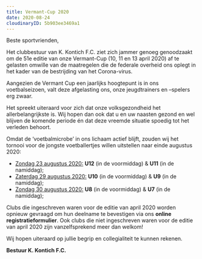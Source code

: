 ```yaml
---
title: Vermant-Cup 2020
date: 2020-08-24
cloudinaryID: 5b903ee3469a1
---
```


<p>Beste sportvrienden,</p>

<p>Het clubbestuur van K. Kontich F.C. ziet zich jammer genoeg genoodzaakt om de 51e editie van onze Vermant-Cup (10, 11 en 13 april 2020) af te gelasten omwille van de maatregelen die de federale overheid ons oplegt in het kader van de bestrijding van het Corona-virus.</p>

<p>Aangezien de Vermant Cup een jaarlijks hoogtepunt is in ons voetbalseizoen, valt deze afgelasting ons, onze jeugdtrainers en –spelers erg zwaar.</p>
 
<p>Het spreekt uiteraard voor zich dat onze volksgezondheid het allerbelangrijkste is. Wij hopen dan ook dat u en uw naasten gezond en wel blijven de komende periode én dat deze vreemde situatie spoedig tot het verleden behoort.</p>

<p style="margin-botttom: 0.8em;">Omdat de ‘voetbalmicrobe’ in ons lichaam actief blijft, zouden wij het tornooi voor de jongste voetballertjes willen uitstellen naar einde augustus 2020:</p>
<ul>
<li><u>Zondag 23 augustus 2020:</u> <b>U12</b> (in de voormiddag) & <b>U11</b> (in de namiddag);</li>
<li><u>Zaterdag 29 augustus 2020:</u> <b>U10</b> (in de voormiddag) & <b>U9</b> (in de namiddag);</li>
<li><u>Zondag 30 augustus 2020:</u> <b>U8</b> (in de voormiddag) & <b>U7</b> (in de namiddag);</li>
</ul>
 
<p>Clubs die ingeschreven waren voor de editie van april 2020 worden opnieuw gevraagd om hun deelname te bevestigen via ons <b>online registratieformulier</b>. Ook clubs die niet ingeschreven waren voor de editie van april 2020 zijn vanzelfsprekend meer dan welkom!</p>

<p>Wij hopen uiteraard op jullie begrip en collegialiteit te kunnen rekenen.</p>

<p><strong>Bestuur K. Kontich F.C.</strong></p>
